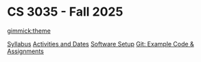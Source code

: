 <!--
  -- Name of your wiki
  -- Do NOT remove the leading `#` character.
  -->

# CS 3035 - Fall 2025

<!--
  -- Default theme
  -- (Read: http://dynalon.github.io/mdwiki/#!customizing.md#Theme_chooser)
  -->

[gimmick:theme](cosmo)

<!--
  -- Navigation
  -- (Read: http://dynalon.github.io/mdwiki/#!quickstart.md#Adding_a_navigation)
  -->

[Syllabus](pages/CS3035-fall-2025-syllabus.md)
[Activities and Dates](pages/CS3035-fall-2025-course-activities.md)
[Software Setup](pages/CS3035-software-setup.md)
[Git: Example Code & Assignments](pages/CS3035-assignments-with-git.md)

<!-- A more complex navigation example: ----------------------------------------

[Menu Item 1]()

  *# SubMenu Heading 1
  *[SubMenu Item 1](pages/subitem1.md)
  *[SubMenu Item 2](pages/subitem2.md)
  - - - -
  *# SubMenu Heading 2
  *[SubMenu Item 3](pages/subitem3.md)
  - - - -
  *# SubMenu Heading 3
  *[SubMenu Item 3](pages/subitem3.md)

[Menu Item 2](pages/item2.md)

[Menu Item 3](pages/item3.md)

---------------------------------------------------------------------------- -->

<!--
  -- Change the Language
  -- Could be useful when there's more than one language wiki.
  -->

<!--
[Change the Language]()

  * [English (United States)](/en_US/)
  * [English (United Kingdom)](/en_GB/)
  * [Italian](/it/)
-->

<!--
  -- Let the user choose a theme
  -- (Read: http://dynalon.github.io/mdwiki/#!quickstart.md#Adding_a_navigation)
  -->

<!--
[gimmick:themechooser](Choose theme)
-->
